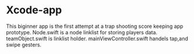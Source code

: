 # Xcode-app
This biginner app is the first attempt at a trap shooting score keeping app prototype. 
Node.swift is a node linklist for storing players data.
teamObject.swift is linklist holder.
mainViewController.swift handels tap,and swipe gesters. 
